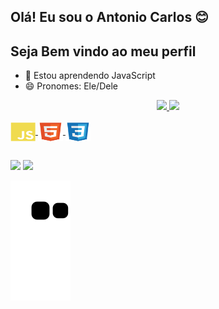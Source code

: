 ## Olá! Eu sou o Antonio Carlos 😊
## Seja Bem vindo ao meu perfil


<!-- 🔭 Atualmente estou fazendo  curso de Desenvolvedor Full Stack -->
- 🌱 Estou aprendendo JavaScript 
- 😄 Pronomes: Ele/Dele

<!--
[![Top Langs](https://github-readme-stats.vercel.app/api/top-langs/?username=antonio-ric)](https://github.com/antonio-ric/github-readme-stats)
-->
<!--

![Anurag's GitHub stats](https://github-readme-stats.vercel.app/api?username=T0ny-C&show_icons=true&theme=radical)
-->

<div align="center">
  <a href="https://github.com/T0ny-C">
  <img height="150em"  src="https://github-readme-stats.vercel.app/api?username=antonio-ric&show_icons=true&theme=merko&include_all_commits=true&count_private=true"/>
  <img height="160em"  src="https://github-readme-stats.vercel.app/api/top-langs/?username=antonio-ric&layout=compact&langs_count=7&theme=merko"/>
</div>


<div style="display: inline_block"><br>
  <img align="center" alt="Antonio-Js" height="30" width="40" src="https://raw.githubusercontent.com/devicons/devicon/master/icons/javascript/javascript-plain.svg">
  <img align="center" alt="Antonio-HTML" height="30" width="40" src="https://raw.githubusercontent.com/devicons/devicon/master/icons/html5/html5-original.svg">
  <img align="center" alt="Antonio-CSS" height="30" width="40" src="https://raw.githubusercontent.com/devicons/devicon/master/icons/css3/css3-original.svg">

</div>

##


<div> 
  <a href="https://www.linkedin.com/in/antonio-ric" target="_blank"><img src="https://img.shields.io/badge/-LinkedIn-%230077B5?style=for-the-badge&logo=linkedin&logoColor=white" target="_blank"></a>
   <a href="https://instagram.com/Toy_csr" target="_blank"><img src="https://img.shields.io/badge/-Instagram-%23E4405F?style=for-the-badge&logo=instagram&logoColor=white" color="black" target="_blank"></a>
  
 
 ![Snake animation](https://github.com/antonio-ric/antonio-ric/blob/output/github-contribution-grid-snake.svg)

</div>

 
 
